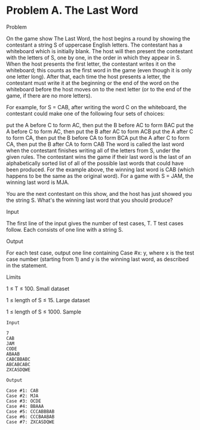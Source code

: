 # Problem A. The Last Word

Problem

On the game show The Last Word, the host begins a round by showing the contestant a string S of uppercase English letters. The contestant has a whiteboard which is initially blank. The host will then present the contestant with the letters of S, one by one, in the order in which they appear in S. When the host presents the first letter, the contestant writes it on the whiteboard; this counts as the first word in the game (even though it is only one letter long). After that, each time the host presents a letter, the contestant must write it at the beginning or the end of the word on the whiteboard before the host moves on to the next letter (or to the end of the game, if there are no more letters).

For example, for S = CAB, after writing the word C on the whiteboard, the contestant could make one of the following four sets of choices:

put the A before C to form AC, then put the B before AC to form BAC
put the A before C to form AC, then put the B after AC to form ACB
put the A after C to form CA, then put the B before CA to form BCA
put the A after C to form CA, then put the B after CA to form CAB
The word is called the last word when the contestant finishes writing all of the letters from S, under the given rules. The contestant wins the game if their last word is the last of an alphabetically sorted list of all of the possible last words that could have been produced. For the example above, the winning last word is CAB (which happens to be the same as the original word). For a game with S = JAM, the winning last word is MJA.

You are the next contestant on this show, and the host has just showed you the string S. What's the winning last word that you should produce?

Input

The first line of the input gives the number of test cases, T. T test cases follow. Each consists of one line with a string S.

Output

For each test case, output one line containing Case #x: y, where x is the test case number (starting from 1) and y is the winning last word, as described in the statement.

Limits

1 ≤ T ≤ 100.
Small dataset

1 ≤ length of S ≤ 15.
Large dataset

1 ≤ length of S ≤ 1000.
Sample

```
Input 
 
7
CAB
JAM
CODE
ABAAB
CABCBBABC
ABCABCABC
ZXCASDQWE

Output

Case #1: CAB
Case #2: MJA
Case #3: OCDE
Case #4: BBAAA
Case #5: CCCABBBAB
Case #6: CCCBAABAB
Case #7: ZXCASDQWE
```